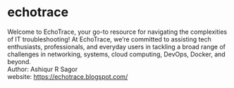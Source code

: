 # echotrace
Welcome to EchoTrace, your go-to resource for navigating the complexities of IT troubleshooting! At EchoTrace, we’re committed to assisting tech enthusiasts, professionals, and everyday users in tackling a broad range of challenges in networking, systems, cloud computing, DevOps, Docker, and beyond.
<br>
Author: Ashiqur R Sagor
<br>
website: https://echotrace.blogspot.com/